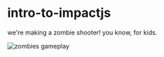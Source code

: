 # intro-to-impactjs
we're making a zombie shooter! you know, for kids.

![zombies gameplay](https://dl.dropboxusercontent.com/u/6291954/zombies.gif)
